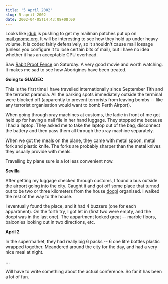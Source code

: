 ```yaml
---
title: '5 April 2002'
slug: 5-april-2002
date: 2002-04-05T14:43:08+08:00
---
```


Looks like [jdub](http://www.advogato.org/person/jdub/) is pushing to
get my mailman
patches put up on [mail.gnome.org](http://mail.gnome.org/).
It will be interesting to see how they hold up under heavy
volume. It
is coded fairly defensively, so it shouldn\'t cause mail lossage
(unless you configure it to lose certain bits of mail), but
I have no
idea whether it has an acceptable CPU overhead.

Saw [Rabit Proof Fence](http://www.imdb.com/Title?0252444) on Saturday.
A very
good
movie and worth watching. It makes me sad to see how
Aborigines have
been treated.

**Going to GUADEC**

This is the first time I have travelled internationally since
September 11th and the terrorist paranoia. All the parking
spots
immediately outside the terminal were blocked off (apparently to
prevent terrorists from leaving bombs \-- like any terrorist
organisation would want to bomb Perth Airport).

When going through xray machines at customs, the ladie in
front of
me got held up for having a nail file in her hand luggage. They
stopped me because I had a laptop. They asked me to take
the laptop
out of the bag, disconnect the battery and then pass them
all through
the xray machine separately.

When we got the meals on the plane, they came with metal
spoon,
metal fork and plastic knife. The forks are probably
sharper than the
metal knives they usually provide with meals.

Travelling by plane sure is a lot less convenient now.

**Sevilla**

After getting my luggage checked through customs, I found
a bus
outside the airport going into the city. Caught it and got
off some
place that turned out to be two or three kilometers from the
house
[docpi](http://www.advogato.org/person/docpi/) organised. I walked the
rest of the
way to the
house.

I eventually found the place, and it had 4 buzzers (one
for each
appartment). On the forth try, I got let in (first two were
empty,
and the docpi was in the last one). The appartment looked
great \--
marble floors, balconies looking out in two directions, etc.

**April 2**

In the supermarket, they had really big 6 packs \-- 6 one
litre
bottles plastic wrapped together. Meandered around the city
for the day, and had a very nice meal at night.

**\...**

Will have to write something about the actual conference.
So far it has been a lot of fun.

